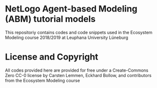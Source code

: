 # NetLogo Agent-based Modeling (ABM) tutorial models

This repositoriy contains codes and code snippets used in the
Ecosystem Modeling course 2018/2019 at Leuphana University Lüneburg


# License and Copyright

All codes provided here are provided for free under a Create-Commons Zero
CC-0 license by Carsten Lemmen, Eckhard Bollow, and contributors from the
Ecosystem Modeling course
